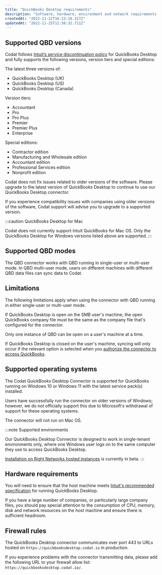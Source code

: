 ```yaml
---
title: "QuickBooks Desktop requirements"
description: "Software, hardware, environment and network requirements and configurations"
createdAt: "2022-11-22T16:23:10.327Z"
updatedAt: "2022-11-25T12:38:32.711Z"
---
```


## Supported QBD versions

Codat follows <a className="external" href="https://quickbooks.intuit.com/learn-support/en-us/help-article/feature-preferences/quickbooks-desktop-service-discontinuation-policy/L17cXxlie_US_en_US" target="_blank">Intuit’s service discontinuation policy</a> for QuickBooks Desktop and fully supports the following versions, version tiers and special editions:

The latest three versions of:

- QuickBooks Desktop (UK)
- QuickBooks Desktop (US)
- QuickBooks Desktop (Canada)

Version tiers:

- Accountant
- Pro
- Pro Plus
- Premier
- Premier Plus
- Enterprise

Special editions:

- Contractor edition
- Manufacturing and Wholesale edition
- Accountant edition
- Professional Services edition
- Nonprofit edition

Codat does not fix issues related to older versions of the software. Please upgrade to the latest version of QuickBooks Desktop to continue to use our QuickBooks Desktop connector.

If you experience compatibility issues with companies using older versions of the software, Codat support will advise you to upgrade to a supported version.

:::caution QuickBooks Desktop for Mac

Codat does not currently support Intuit QuickBooks for Mac OS. Only the QuickBooks Desktop for Windows versions listed above are supported.
:::

## Supported QBD modes

The QBD connector works with QBD running in single-user or multi-user mode. In QBD multi-user mode, users on different machines with different QBD data files can sync data to Codat.

## Limitations

The following limitations apply when using the connector with QBD running in either single-user or multi-user mode.

If QuickBooks Desktop is open on the SMB user's machine, the open QuickBooks company file must be the same as the company file that's configured for the connector.

Only one instance of QBD can be open on a user's machine at a time.

If QuickBooks Desktop is closed on the user's machine, syncing will only occur if the relevant option is selected when you [authorize the connector to access QuickBooks](/integrations/accounting/quickbooksdesktop/installing-the-quickbooks-connector#4-authorize-the-connector-to-access-quickbooks).

## Supported operating systems

The Codat QuickBooks Desktop Connector is supported for QuickBooks running on Windows 10 or Windows 11 with the latest service pack(s) installed.

Users have successfully run the connector on older versions of Windows; however, we do not officially support this due to Microsoft's withdrawal of support for these operating systems.

The connector will not run on Mac OS.

:::note Supported environments

Our QuickBooks Desktop Connector is designed to work in single-tenant environments only, where one Windows user logs on to the same computer they use to access QuickBooks Desktop.

[Installation on Right Networks hosted instances](/integrations/accounting/quickbooksdesktop/install-qbd-connector-right-networks) is currently in beta.
:::

## Hardware requirements

You will need to ensure that the host machine meets <a href="https://quickbooks.intuit.com/learn-support/en-us/help-article/install-products/system-requirements-quickbooks-desktop-2022/L9664spDA_US_en_US" class="external" target="_blank">Intuit's recommended specification</a> for running QuickBooks Desktop.

If you have a large number of companies, or particularly large company files, you should pay special attention to the consumption of CPU, memory, disk and network resources on the host machine and ensure there is sufficient headroom.

## Firewall rules

The QuickBooks Desktop connector communicates over port 443 to URLs hosted on `https://quickbooksdesktop.codat.io` in production.

If you experience problems with the connector transmitting data, please add the following URL to your firewall allow list: `https://quickbooksdesktop.codat.io/`.
